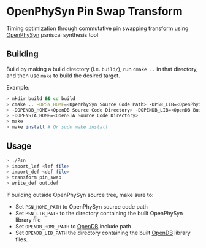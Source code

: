 # OpenPhySyn Pin Swap Transform

Timing optimization through commutative pin swapping transform using [OpenPhySyn](https://github.com/The-OpenROAD-Project/OpenPhySyn) psniscal synthesis tool

## Building

Build by making a build directory (i.e. `build/`), run `cmake ..` in that directory, and then use `make` to build the desired target.

Example:

```bash
> mkdir build && cd build
> cmake .. -DPSN_HOME=<OpenPhySyn Source Code Path> -DPSN_LIB=<OpenPhySyn Built Library Directory> \
> -DOPENDB_HOME=<OpenDB Source Code Directory> -DOPENDB_LIB=<OpenDB Built Library Directory> \
> -DOPENSTA_HOME=<OpenSTA Source Code Directory>
> make
> make install # Or sudo make install
```

## Usage

```bash
> ./Psn
> import_lef <lef file>
> import_def <def file>
> transform pin_swap
> write_def out.def
```

If building outside OpenPhySyn source tree, make sure to:
- Set `PSN_HOME_PATH` to OpenPhySyn source code path
- Set `PSN_LIB_PATH` to the directory containing the built OpenPhySyn library file
- Set `OPENDB_HOME_PATH` to [OpenDB](https://github.com/The-OpenROAD-Project/OpenDB) include path
- Set `OPENDB_LIB_PATH` the directory containing the built [OpenDB](https://github.com/The-OpenROAD-Project/OpenDB) library files.
